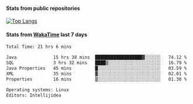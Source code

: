 #### Stats from public repositories

[![Top Langs](https://github-readme-stats.vercel.app/api/top-langs/?username=hyoghurt&layout=compact&exclude_repo=multiserver,docker_compose&langs_count=6)](https://github.com/anuraghazra/github-readme-stats)

#### Stats from [WakaTime](https://wakatime.com/@hyoghurt) last 7 days
<!--START_SECTION:waka-->

```txt
Total Time: 21 hrs 6 mins

Java              15 hrs 38 mins  ██████████████████▓░░░░░░   74.12 %
SQL               3 hrs 32 mins   ████▒░░░░░░░░░░░░░░░░░░░░   16.79 %
Java Properties   45 mins         █░░░░░░░░░░░░░░░░░░░░░░░░   03.59 %
XML               35 mins         ▓░░░░░░░░░░░░░░░░░░░░░░░░   02.81 %
Properties        16 mins         ▒░░░░░░░░░░░░░░░░░░░░░░░░   01.30 %

Operating systems: Linux
Editors: Intellijidea
```

<!--END_SECTION:waka-->
